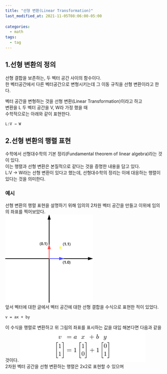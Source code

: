 ```yaml
---
title: "선형 변환(Linear Transformation)"
last_modified_at: 2021-11-05T08:06:00-05:00

categories:
  - math
tags:
  - tag
---
```

## 1.선형 변환의 정의

선형 결합을 보존하는, 두 벡터 공간 사이의 함수이다.  
한 벡터공간에서 다른 벡터공간으로 변형시키는데 그 이동 규칙을 선형 변환이라고 한다.

벡터 공간을 변형하는 것을 선형 변환(Linear Transformation)이라고 하고  
변환을 L 두 벡터 공간을 V, W라 가정 했을 때  
수학적으로는 아래와 같이 표현한다.  
```html
L:V → W
```

## 2.선형 변환의 행렬 표현
수학에서 선형대수학의 기본 정리(Fundamental theorem of linear algebra)라는 것이 있다.  
이는 행렬과 선형 변환은 본질적으로 같다는 것을 증명한 내용을 담고 있다.  
L:V → W라는 선형 변환이 있다고 했는데, 선형대수학의 정리는 이에 대응하는 행렬이 있다는 것을 의미한다.  

### 예시
선형 변환의 행렬 표현을 설명하기 위해 임의의 2차원 벡터 공간을 만들고 이위에 임의의 좌표를 찍어보았다.  
![alt](/assets/images/math/0001-01-01-linear-transformation/1.jpg)  
앞서 벡터에 대한 글에서 벡터 공간에 대한 선형 결합을 수식으로 표현한 적이 있었다.
```html
v = ax + by
```
이 수식을 행렬로 변환하고 위 그림의 좌표를 표시하는 값을 대입 해본다면 다음과 같을 것이다.
![alt](/assets/images/math/0001-01-01-linear-transformation/2.jpg)  
2차원 벡터 공간을 선형 변환하는 행렬은 2x2로 표현할 수 있으며
